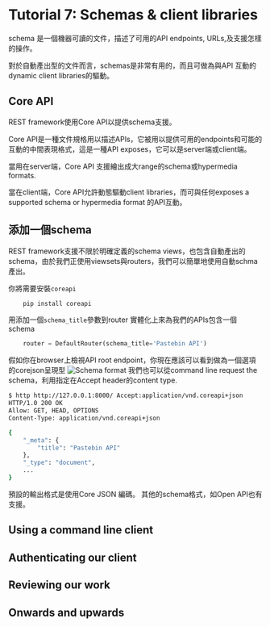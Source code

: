 # Tutorial 7: Schemas & client libraries

schema 是一個機器可讀的文件，描述了可用的API endpoints, URLs,及支援怎樣的操作。

對於自動產出型的文件而言，schemas是非常有用的，而且可做為與API 互動的dynamic client libraries的驅動。

## Core API
REST framework使用Core API以提供schema支援。

Core API是一種文件規格用以描述APIs，它被用以提供可用的endpoints和可能的互動的中間表現格式，這是一種API exposes，它可以是server端或client端。

當用在server端，Core API 支援繪出成大range的schema或hypermedia formats.

當在client端，Core API允許動態驅動client libraries，而可與任何exposes a supported schema or hypermedia format 的API互動。

## 添加一個schema
REST framework支援不限於明確定義的schema views，也包含自動產出的schema，由於我們正使用viewsets與routers，我們可以簡單地使用自動schma產出。

你將需要安裝`coreapi`

```sh
    pip install coreapi
```
用添加一個`schema_title`參數到router 實體化上來為我們的APIs包含一個schema

```python
    router = DefaultRouter(schema_title='Pastebin API')
```
假如你在browser上檢視API root endpoint，你現在應該可以看到做為一個選項的corejson呈現型
![Schema format](http://www.django-rest-framework.org/img/corejson-format.png)
我們也可以從command line request the schema，利用指定在Accept header的content type.

```sh
$ http http://127.0.0.1:8000/ Accept:application/vnd.coreapi+json
HTTP/1.0 200 OK
Allow: GET, HEAD, OPTIONS
Content-Type: application/vnd.coreapi+json

{
    "_meta": {
        "title": "Pastebin API"
    },
    "_type": "document",
    ...
}
```
預設的輸出格式是使用Core JSON 編碼。
其他的schema格式，如Open API也有支援。

## Using a command line client
## Authenticating our client
## Reviewing our work
## Onwards and upwards